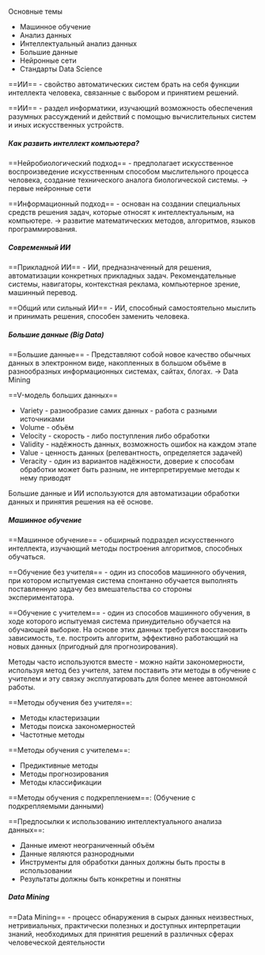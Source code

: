 Основные темы
- Машинное обучение
- Анализ данных
- Интеллектуальный анализ данных
- Большие данные
- Нейронные сети
- Стандарты Data Science

==ИИ== - свойство автоматических систем брать на себя функции интеллекта человека, связанные с выбором и принятием решений.

==ИИ== - раздел информатики, изучающий возможность обеспечения разумных рассуждений и действий с помощью вычислительных систем и иных искусственных устройств.
##### Как развить интеллект компьютера?

==Нейробиологический подход== - предполагает искусственное воспроизведение искусственным способом мыслительного процесса человека, создание технического аналога биологической системы. -> первые нейронные сети

==Информационный подход== - основан на создании специальных средств решения задач, которые относят к интеллектуальным, на компьютере. -> развитие математических методов, алгоритмов, языков программирования.
##### Современный ИИ

==Прикладной ИИ== - ИИ, предназначенный для решения, автоматизации конкретных прикладных задач.
Рекомендательные системы, навигаторы, контекстная реклама, компьютерное зрение, машинный перевод.

==Общий или сильный ИИ== - ИИ, способный самостоятельно мыслить и принимать решения, способен заменить человека.
##### Большие данные (Big Data)

==Большие данные== - Представляют собой новое качество обычных данных в электронном виде, накопленных в большом объёме в разнообразных информационных системах, сайтах, блогах. -> Data Mining

==V-модель больших данных==
- Variety - разнообразие самих данных - работа с разными источниками
- Volume - объём
- Velocity - скорость - либо поступления либо обработки
- Validity - надёжность данных, возможность ошибок на каждом этапе
- Value - ценность данных (релевантность, определяется задачей)
- Veracity - один из вариантов надёжности, доверие к способам обработки может быть разным, не интерпретируемые методы к нему приводят

Большие данные и ИИ используются для автоматизации обработки данных и принятия решения на её основе.
##### Машинное обучение

==Машинное обучение== - обширный подраздел искусственного интеллекта, изучающий методы построения алгоритмов, способных обучаться.

==Обучение без учителя== - один из способов машинного обучения, при котором испытуемая система спонтанно обучается выполнять поставленную задачу без вмешательства со стороны экспериментатора.

==Обучение с учителем== - один из способов машинного обучения, в ходе которого испытуемая система принудительно обучается на обучающей выборке. На основе этих данных требуется восстановить зависимость, т.е. построить алгоритм, эффективно работающий на новых данных (пригодный для прогнозирования).

Методы часто используются вместе - можно найти закономерности, используя метод без учителя, затем поставить эти методы в обучение с учителем и эту связку эксплуатировать для более менее автономной работы.

==Методы обучения без учителя==:
- Методы кластеризации
- Методы поиска закономерностей
- Частотные методы

==Методы обучения с учителем==:
- Предиктивные методы
- Методы прогнозирования
- Методы классификации

==Методы обучения с подкреплением==:
(Обучение с подкрепляемыми данными)

==Предпосылки к использованию интеллектуального анализа данных==:
- Данные имеют неограниченный объём
- Данные являются разнородными
- Инструменты для обработки данных должны быть просты в использовании
- Результаты должны быть конкретны и понятны
##### Data Mining

==Data Mining== - процесс обнаружения в сырых данных неизвестных, нетривиальных, практически полезных и доступных интерпретации знаний, необходимых для принятия решений в различных сферах человеческой деятельности